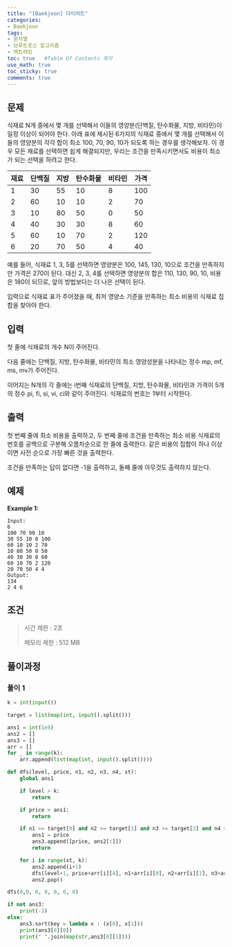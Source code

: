 ```yaml
---
title: "[Baekjoon] 다이어트"
categories: 
- Baekjoon
tags:
- 문자열
- 브루트포스 알고리즘
- 백트래킹
toc: true   #Table Of Contents 목차 
use_math: true
toc_sticky: true
comments: true
---
```


## 문제

식재료 N개 중에서 몇 개를 선택해서 이들의 영양분(단백질, 탄수화물, 지방, 비타민)이 일정 이상이 되어야 한다. 아래 표에 제시된 6가지의 식재료 중에서 몇 개를 선택해서 이들의 영양분의 각각 합이 최소 100, 70, 90, 10가 되도록 하는 경우를 생각해보자. 이 경우 모든 재료를 선택하면 쉽게 해결되지만, 우리는 조건을 만족시키면서도 비용이 최소가 되는 선택을 하려고 한다.

| 재료 | 단백질 | 지방 | 탄수화물 | 비타민 | 가격 |
| ---- | ------ | ---- | -------- | ------ | ---- |
| 1    | 30     | 55   | 10       | 8      | 100  |
| 2    | 60     | 10   | 10       | 2      | 70   |
| 3    | 10     | 80   | 50       | 0      | 50   |
| 4    | 40     | 30   | 30       | 8      | 60   |
| 5    | 60     | 10   | 70       | 2      | 120  |
| 6    | 20     | 70   | 50       | 4      | 40   |

예를 들어, 식재료 1, 3, 5를 선택하면 영양분은 100, 145, 130, 10으로 조건을 만족하지만 가격은 270이 된다. 대신 2, 3, 4를 선택하면 영양분의 합은 110, 130, 90, 10, 비용은 180이 되므로, 앞의 방법보다는 더 나은 선택이 된다.

입력으로 식재료 표가 주어졌을 때, 최저 영양소 기준을 만족하는 최소 비용의 식재료 집합을 찾아야 한다.

## 입력

첫 줄에 식재료의 개수 N이 주어진다.

다음 줄에는 단백질, 지방, 탄수화물, 비타민의 최소 영양성분을 나타내는 정수 mp, mf, ms, mv가 주어진다.

이어지는 N개의 각 줄에는 i번째 식재료의 단백질, 지방, 탄수화물, 비타민과 가격이 5개의 정수 pi, fi, si, vi, ci와 같이 주어진다. 식재료의 번호는 1부터 시작한다.

## 출력

첫 번째 줄에 최소 비용을 출력하고, 두 번째 줄에 조건을 만족하는 최소 비용 식재료의 번호를 공백으로 구분해 오름차순으로 한 줄에 출력한다. 같은 비용의 집합이 하나 이상이면 사전 순으로 가장 빠른 것을 출력한다.

조건을 만족하는 답이 없다면 -1을 출력하고, 둘째 줄에 아무것도 출력하지 않는다.

## 예제

**Example 1:**

```
Input: 
6
100 70 90 10
30 55 10 8 100
60 10 10 2 70
10 80 50 0 50
40 30 30 8 60
60 10 70 2 120
20 70 50 4 4
Output: 
134
2 4 6
```

## 조건

> 시간 제한 : 2초
>
> 메모리 제한 : 512 MB

## 풀이과정

### 풀이 1

```python
k = int(input())

target = list(map(int, input().split()))

ans1 = int(1e9)
ans2 = []
ans3 = []
arr = []
for _ in range(k):
    arr.append(list(map(int, input().split())))

def dfs(level, price, n1, n2, n3, n4, st):
    global ans1

    if level > k:
        return

    if price > ans1:
        return

    if n1 >= target[0] and n2 >= target[1] and n3 >= target[2] and n4 >= target[3]:
        ans1 = price
        ans3.append([price, ans2[:]])
        return

    for i in range(st, k):
        ans2.append(i+1)
        dfs(level+1, price+arr[i][4], n1+arr[i][0], n2+arr[i][1], n3+arr[i][2], n4+arr[i][3], i+1)
        ans2.pop()

dfs(0,0, 0, 0, 0, 0, 0)

if not ans3:
    print(-1)
else:
    ans3.sort(key = lambda x : (x[0], x[1]))
    print(ans3[0][0])
    print(" ".join(map(str,ans3[0][1])))
```

